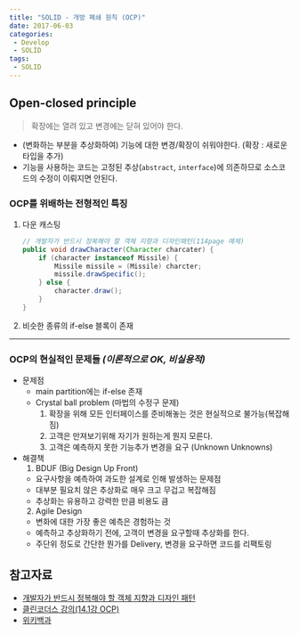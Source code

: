 ```yaml
---
title: "SOLID - 개방 폐쇄 원칙 (OCP)"
date: 2017-06-03
categories:
 - Develop
 - SOLID
tags:
 - SOLID
---
```



## Open-closed principle
> 확장에는 열려 있고 변경에는 닫혀 있어야 한다.
 - (변화하는 부분을 추상화하여) 기능에 대한 변경/확장이 쉬워야한다. (확장 : 새로운 타입을 추가)
 - 기능을 사용하는 코드는 고정된 추상(`abstract`, `interface`)에 의존하므로 소스코드의 수정이 이뤄지면 안된다.

### OCP를 위배하는 전형적인 특징
 1. 다운 캐스팅
    ```java
    // 개발자가 반드시 정복해야 할 객체 지향과 디자인패턴(114page 예제)
    public void drawCharacter(Character charcater) {
        if (character instanceof Missile) {
            Missile missile = (Missile) charcter;
            missile.drawSpecific();
        } else {
            character.draw();
        }
    }
    ```
 2. 비슷한 종류의 if-else 블록이 존재

---
### OCP의 현실적인 문제들 ***(이론적으로 OK, 비실용적)***

 - 문제점
   - main partition에는 if-else 존재
   - Crystal ball problem (마법의 수정구 문제)
     1. 확장을 위해 모든 인터페이스를 준비해놓는 것은 현실적으로 불가능(복잡해짐)
     2. 고객은 만져보기위해 자기가 원하는게 뭔지 모른다.
     3. 고객은 예측하지 못한 기능추가 변경을 요구 (Unknown Unknowns)
 - 해결책
   1. BDUF (Big Design Up Front)
     - 요구사항을 예측하여 과도한 설계로 인해 발생하는 문제점
     - 대부분 필요치 않은 추상화로 매우 크고 무겁고 복잡해짐
     - 추상화는 유용하고 강력한 만큼 비용도 큼
   2. Agile Design
     - 변화에 대한 가장 좋은 예측은 경험하는 것
     - 예측하고 추상화하기 전에, 고객이 변경을 요구할때 추상화를 한다.
     - 주단위 정도로 간단한 뭔가를 Delivery, 변경을 요구하면 코드를 리팩토링



## 참고자료
 - [개발자가 반드시 정복해야 할 객체 지향과 디자인 패턴](http://www.yes24.com/24/goods/9179120?scode=029)
 - [클린코더스 강의(14.1강 OCP)](https://www.youtube.com/watch?v=dqa-IdafeIE)
 - [위키백과](https://ko.wikipedia.org/wiki/%EA%B0%9C%EB%B0%A9-%ED%8F%90%EC%87%84_%EC%9B%90%EC%B9%99)
